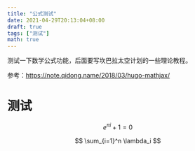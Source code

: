 ```yaml
---
title: "公式测试"
date: 2021-04-29T20:13:04+08:00
draft: true
tags: ["测试"]
math: true
---
```


测试一下数学公式功能，后面要写坎巴拉太空计划的一些理论教程。

参考：https://note.qidong.name/2018/03/hugo-mathjax/

<!--more-->

# 测试

$$
e^{\pi i}+1=0
$$

$$
\sum_{i=1}^n \lambda_i
$$